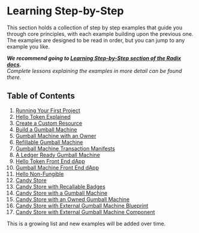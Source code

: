 # Learning Step-by-Step

This section holds a collection of step by step examples that guide you through
core principles, with each example building upon the previous one. The examples
are designed to be read in order, but you can jump to any example you like.

_**We recommend going to
[Learning Step-by-Step section of the Radix docs](https://docs.radixdlt.com/docs/learning-step-by-step).**  
Complete lessons explaining the examples in more detail can be found there._

## Table of Contents

1. [Running Your First Project](./01-running-your-first-project)
2. [Hello Token Explained](./02-hello-token-explained)
3. [Create a Custom Resource](./03-create-a-custom-resource)
4. [Build a Gumball Machine](./04-gumball-machine)
5. [Gumball Machine with an Owner](./05-gumball-machine-with-owner)
6. [Refillable Gumball Machine](./06-refillable-gumball-machine)
7. [Gumball Machine Transaction Manifests](./07-gumball-machine-transaction-manifests)
8. [A Ledger Ready Gumball Machine](./08-ledger-ready-gumball-machine)
9. [Hello Token Front End dApp](./09-hello-token-front-end)
10. [Gumball Machine Front End dApp](./10-gumball-machine-front-end)
11. [Hello Non-Fungible](./11-hello-non-fungible)
12. [Candy Store](./12-candy-store)
13. [Candy Store with Recallable Badges](./13-candy-store-with-recallable-badges)
14. [Candy Store with a Gumball Machine](./14-candy-store-modules)
15. [Candy Store with an Owned Gumball Machine](./15-candy-store-with-owned-modules)
16. [Candy Store with External Gumball Machine Blueprint](./16-candy-store-external-blueprint/)
17. [Candy Store with External Gumball Machine Component](./17-candy-store-external-component/)

This is a growing list and new examples will be added over time.
